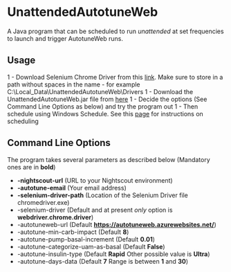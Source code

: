 # UnattendedAutotuneWeb

A Java program that can be scheduled to run *unattended* at set frequencies to launch and trigger AutotuneWeb runs.

## Usage

1 - Download Selenium Chrome Driver from this [link](https://sites.google.com/a/chromium.org/chromedriver/).  Make sure to store in a path without spaces in the name - for example C:\Local_Data\UnattendedAutotuneWeb\Drivers
1 - Download the UnattendedAutotuneWeb.jar file from [here](https://mega.nz/#!T7YEQaxI!zINDYKlTRDehG0rWxmhouQnqLMRwYiTM9nh7epxmp68)
1 - Decide the options (See Command Line Options as below) and try the program out
1 - Then schedule using Windows Schedule.  See this [page](https://www.ilovefreesoftware.com/11/windows-10/configure-run-scheduled-tasks-windows-10.html) for instructions on scheduling

## Command Line Options

The program takes several parameters as described below (Mandatory ones are in **bold**)

 - **-nightscout-url**               (URL to your Nightscout environment)
 - **-autotune-email**               (Your email address)
 - **-selenium-driver-path**         (Location of the Selenium Driver file chromedriver.exe)
 - -selenium-driver                  (Default and at present *only* option is **webdriver.chrome.driver**)
 - -autotuneweb-url                  (Default **https://autotuneweb.azurewebsites.net/**)
 - -autotune-min-carb-impact         (Default **8**)
 - -autotune-pump-basal-increment    (Default **0.01**)
 - -autotune-categorize-uam-as-basal (Default **False**)
 - -autotune-insulin-type            (Default **Rapid** Other possible value is **Ultra**)
 - -autotune-days-data               (Default **7** Range is between **1** and **30**)